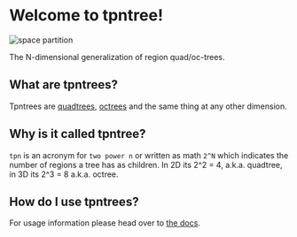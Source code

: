 # Welcome to tpntree!

![space partition](https://images.silvan.codes/noun_partition_591721_100x100.png)

The N-dimensional generalization of region quad/oc-trees.

## What are tpntrees?

Tpntrees are [quadtrees], [octrees] and the same thing at any other dimension.

[quadtrees]: https://en.wikipedia.org/wiki/Quadtree
[octrees]: https://en.wikipedia.org/wiki/Octree

## Why is it called tpntree?

`tpn` is an acronym for `two power n` or written as math `2^N` which indicates the number of regions a tree has as children.
In 2D its 2^2 = 4, a.k.a. quadtree, in 3D its 2^3 = 8 a.k.a. octree.

## How do I use tpntrees?

For usage information please head over to [the docs].

[the docs]: https://docs.rs/tpntree
